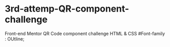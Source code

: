 # 3rd-attemp-QR-component-challenge
Front-end Mentor QR Code component challenge
HTML & CSS
#Font-family : OUtline;

